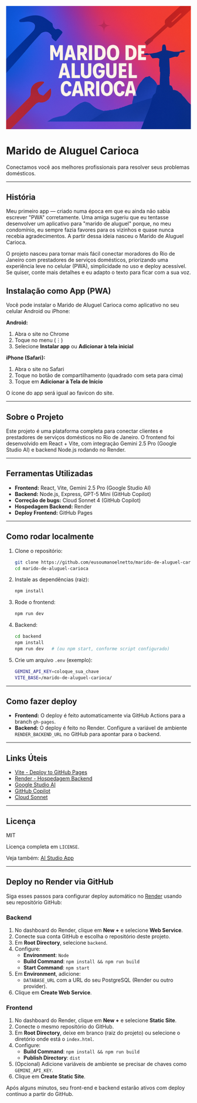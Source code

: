 <div align="center">
   <img src="public/assets/banner_capa.png" alt="Banner Marido de Aluguel Carioca" style="max-width:100%;height:auto;" />
</div>

# Marido de Aluguel Carioca

Conectamos você aos melhores profissionais para resolver seus problemas domésticos.

---

## História

Meu primeiro app — criado numa época em que eu ainda não sabia escrever "PWA" corretamente. Uma amiga sugeriu que eu tentasse desenvolver um aplicativo para "marido de aluguel" porque, no meu condomínio, eu sempre fazia favores para os vizinhos e quase nunca recebia agradecimentos. A partir dessa ideia nasceu o Marido de Aluguel Carioca.

O projeto nasceu para tornar mais fácil conectar moradores do Rio de Janeiro com prestadores de serviços domésticos, priorizando uma experiência leve no celular (PWA), simplicidade no uso e deploy acessível. Se quiser, conte mais detalhes e eu adapto o texto para ficar com a sua voz.


## Instalação como App (PWA)

Você pode instalar o Marido de Aluguel Carioca como aplicativo no seu celular Android ou iPhone:

**Android:**
1. Abra o site no Chrome
2. Toque no menu (⋮)
3. Selecione **Instalar app** ou **Adicionar à tela inicial**

**iPhone (Safari):**
1. Abra o site no Safari
2. Toque no botão de compartilhamento (quadrado com seta para cima)
3. Toque em **Adicionar à Tela de Início**

O ícone do app será igual ao favicon do site.

---

## Sobre o Projeto

Este projeto é uma plataforma completa para conectar clientes e prestadores de serviços domésticos no Rio de Janeiro. O frontend foi desenvolvido em React + Vite, com integração Gemini 2.5 Pro (Google Studio AI) e backend Node.js rodando no Render.

---

## Ferramentas Utilizadas

- **Frontend:** React, Vite, Gemini 2.5 Pro (Google Studio AI)
- **Backend:** Node.js, Express, GPT-5 Mini (GitHub Copilot)
- **Correção de bugs:** Cloud Sonnet 4 (GitHub Copilot)
- **Hospedagem Backend:** Render
- **Deploy Frontend:** GitHub Pages

---

## Como rodar localmente

1. Clone o repositório:

   ```bash
   git clone https://github.com/eusoumanoelnetto/marido-de-aluguel-carioca.git
   cd marido-de-aluguel-carioca
   ```

2. Instale as dependências (raiz):

   ```bash
   npm install
   ```

3. Rode o frontend:

   ```bash
   npm run dev
   ```

4. Backend:

   ```bash
   cd backend
   npm install
   npm run dev   # (ou npm start, conforme script configurado)
   ```

5. Crie um arquivo `.env` (exemplo):

   ```bash
   GEMINI_API_KEY=coloque_sua_chave
   VITE_BASE=/marido-de-aluguel-carioca/
   ```

---

## Como fazer deploy

- **Frontend:** O deploy é feito automaticamente via GitHub Actions para a branch `gh-pages`.
- **Backend:** O deploy é feito no Render. Configure a variável de ambiente `RENDER_BACKEND_URL` no GitHub para apontar para o backend.

---

## Links Úteis

- [Vite - Deploy to GitHub Pages](https://vitejs.dev/guide/static-deploy.html#github-pages)
- [Render - Hospedagem Backend](https://render.com/)
- [Google Studio AI](https://studio.bot.google.com/)
- [GitHub Copilot](https://github.com/features/copilot)
- [Cloud Sonnet](https://cloud.google.com/vertex-ai/docs/generative-ai/sonnet)

---

## Licença

MIT

Licença completa em `LICENSE`.

Veja também: [AI Studio App](https://ai.studio/apps/drive/1n5qqfZR86dV2YJaGQhbbN14p8ivaTKd4)

---

## Deploy no Render via GitHub

Siga esses passos para configurar deploy automático no [Render](https://render.com/) usando seu repositório GitHub:

### Backend

1. No dashboard do Render, clique em **New +** e selecione **Web Service**.
2. Conecte sua conta GitHub e escolha o repositório deste projeto.
3. Em **Root Directory**, selecione `backend`.
4. Configure:  
   - **Environment**: `Node`  
   - **Build Command**: `npm install && npm run build`  
   - **Start Command**: `npm start`  
5. Em **Environment**, adicione:  
   - `DATABASE_URL` com a URL do seu PostgreSQL (Render ou outro provider).  
6. Clique em **Create Web Service**.

### Frontend

1. No dashboard do Render, clique em **New +** e selecione **Static Site**.
2. Conecte o mesmo repositório do GitHub.
3. Em **Root Directory**, deixe em branco (raiz do projeto) ou selecione o diretório onde está o `index.html`.
4. Configure:  
   - **Build Command**: `npm install && npm run build`  
   - **Publish Directory**: `dist`  
5. (Opcional) Adicione variáveis de ambiente se precisar de chaves como `GEMINI_API_KEY`.
6. Clique em **Create Static Site**.

Após alguns minutos, seu front-end e backend estarão ativos com deploy contínuo a partir do GitHub.
